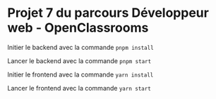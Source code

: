 # Projet 7 du parcours Développeur web - OpenClassrooms

Initier le backend avec la commande `pnpm install`

Lancer le backend avec la commande `pnpm start`


Initier le frontend avec la commande `yarn install`

Lancer le frontend avec la commande `yarn start`